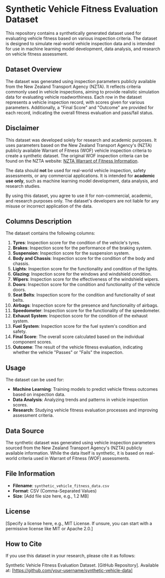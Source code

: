 # Synthetic Vehicle Fitness Evaluation Dataset

This repository contains a synthetically generated dataset used for evaluating vehicle fitness based on various inspection criteria. The dataset is designed to simulate real-world vehicle inspection data and is intended for use in machine learning model development, data analysis, and research on vehicle fitness assessment.

## Dataset Overview

The dataset was generated using inspection parameters publicly available from the New Zealand Transport Agency (NZTA). It reflects criteria commonly used in vehicle inspections, aiming to provide realistic simulation data for evaluating vehicle roadworthiness. Each row in the dataset represents a vehicle inspection record, with scores given for various parameters. Additionally, a "Final Score" and "Outcome" are provided for each record, indicating the overall fitness evaluation and pass/fail status.

## Disclaimer

This dataset was developed solely for research and academic purposes. It uses parameters based on the New Zealand Transport Agency's (NZTA) publicly available Warrant of Fitness (WOF) vehicle inspection criteria to create a synthetic dataset. The original WOF inspection criteria can be found on the NZTA website: [NZTA Warrant of Fitness Information](https://www.nzta.govt.nz/vehicles/warrants-and-certificates/warrant-of-fitness/#:~:text=What%20a%20warrant,be%20no%20leaks).

The data should **not** be used for real-world vehicle inspection, safety assessments, or any commercial applications. It is intended for **academic use only**, such as machine learning model development, data analysis, and research studies.

By using this dataset, you agree to use it for non-commercial, academic, and research purposes only. The dataset's developers are not liable for any misuse or incorrect application of the data.

## Columns Description

The dataset contains the following columns:

1. **Tyres**: Inspection score for the condition of the vehicle's tyres.
2. **Brakes**: Inspection score for the performance of the braking system.
3. **Suspension**: Inspection score for the suspension system.
4. **Body and Chassis**: Inspection score for the condition of the body and chassis.
5. **Lights**: Inspection score for the functionality and condition of the lights.
6. **Glazing**: Inspection score for the windows and windshield condition.
7. **Wipers**: Inspection score for the effectiveness of the windshield wipers.
8. **Doors**: Inspection score for the condition and functionality of the vehicle doors.
9. **Seat Belts**: Inspection score for the condition and functionality of seat belts.
10. **Airbags**: Inspection score for the presence and functionality of airbags.
11. **Speedometer**: Inspection score for the functionality of the speedometer.
12. **Exhaust System**: Inspection score for the condition of the exhaust system.
13. **Fuel System**: Inspection score for the fuel system's condition and safety.
14. **Final Score**: The overall score calculated based on the individual component scores.
15. **Outcome**: The result of the vehicle fitness evaluation, indicating whether the vehicle "Passes" or "Fails" the inspection.

## Usage

The dataset can be used for:
- **Machine Learning**: Training models to predict vehicle fitness outcomes based on inspection data.
- **Data Analysis**: Analyzing trends and patterns in vehicle inspection scores.
- **Research**: Studying vehicle fitness evaluation processes and improving assessment criteria.

## Data Source

The synthetic dataset was generated using vehicle inspection parameters sourced from the New Zealand Transport Agency's (NZTA) publicly available information. While the data itself is synthetic, it is based on real-world criteria used in Warrant of Fitness (WOF) assessments.

## File Information

- **Filename**: `synthetic_vehicle_fitness_data.csv`
- **Format**: CSV (Comma-Separated Values)
- **Size**: [Add file size here, e.g., 1.2 MB]

## License

[Specify a license here, e.g., MIT License. If unsure, you can start with a permissive license like MIT or Apache 2.0.]

## How to Cite

If you use this dataset in your research, please cite it as follows:

Synthetic Vehicle Fitness Evaluation Dataset. [GitHub Repository]. Available at: [https://github.com/your-username/synthetic-vehicle-data]

